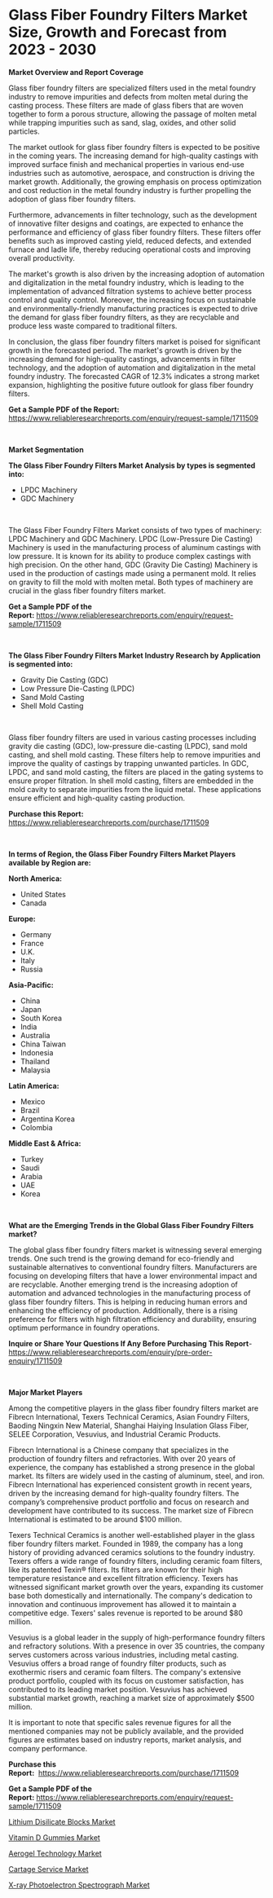<p><h1>Glass Fiber Foundry Filters Market Size, Growth and Forecast from 2023 - 2030</h1></p><p><strong>Market Overview and Report Coverage</strong></p>
<p><p>Glass fiber foundry filters are specialized filters used in the metal foundry industry to remove impurities and defects from molten metal during the casting process. These filters are made of glass fibers that are woven together to form a porous structure, allowing the passage of molten metal while trapping impurities such as sand, slag, oxides, and other solid particles.</p><p>The market outlook for glass fiber foundry filters is expected to be positive in the coming years. The increasing demand for high-quality castings with improved surface finish and mechanical properties in various end-use industries such as automotive, aerospace, and construction is driving the market growth. Additionally, the growing emphasis on process optimization and cost reduction in the metal foundry industry is further propelling the adoption of glass fiber foundry filters.</p><p>Furthermore, advancements in filter technology, such as the development of innovative filter designs and coatings, are expected to enhance the performance and efficiency of glass fiber foundry filters. These filters offer benefits such as improved casting yield, reduced defects, and extended furnace and ladle life, thereby reducing operational costs and improving overall productivity.</p><p>The market's growth is also driven by the increasing adoption of automation and digitalization in the metal foundry industry, which is leading to the implementation of advanced filtration systems to achieve better process control and quality control. Moreover, the increasing focus on sustainable and environmentally-friendly manufacturing practices is expected to drive the demand for glass fiber foundry filters, as they are recyclable and produce less waste compared to traditional filters.</p><p>In conclusion, the glass fiber foundry filters market is poised for significant growth in the forecasted period. The market's growth is driven by the increasing demand for high-quality castings, advancements in filter technology, and the adoption of automation and digitalization in the metal foundry industry. The forecasted CAGR of 12.3% indicates a strong market expansion, highlighting the positive future outlook for glass fiber foundry filters.</p></p>
<p><strong>Get a Sample PDF of the Report:</strong> <a href="https://www.reliableresearchreports.com/enquiry/request-sample/1711509">https://www.reliableresearchreports.com/enquiry/request-sample/1711509</a></p>
<p>&nbsp;</p>
<p><strong>Market Segmentation</strong></p>
<p><strong>The Glass Fiber Foundry Filters Market Analysis by types is segmented into:</strong></p>
<p><ul><li>LPDC Machinery</li><li>GDC Machinery</li></ul></p>
<p>&nbsp;</p>
<p><p>The Glass Fiber Foundry Filters Market consists of two types of machinery: LPDC Machinery and GDC Machinery. LPDC (Low-Pressure Die Casting) Machinery is used in the manufacturing process of aluminum castings with low pressure. It is known for its ability to produce complex castings with high precision. On the other hand, GDC (Gravity Die Casting) Machinery is used in the production of castings made using a permanent mold. It relies on gravity to fill the mold with molten metal. Both types of machinery are crucial in the glass fiber foundry filters market.</p></p>
<p><strong>Get a Sample PDF of the Report:</strong>&nbsp;<a href="https://www.reliableresearchreports.com/enquiry/request-sample/1711509">https://www.reliableresearchreports.com/enquiry/request-sample/1711509</a></p>
<p>&nbsp;</p>
<p><strong>The Glass Fiber Foundry Filters Market Industry Research by Application is segmented into:</strong></p>
<p><ul><li>Gravity Die Casting (GDC)</li><li>Low Pressure Die-Casting (LPDC)</li><li>Sand Mold Casting</li><li>Shell Mold Casting</li></ul></p>
<p>&nbsp;</p>
<p><p>Glass fiber foundry filters are used in various casting processes including gravity die casting (GDC), low-pressure die-casting (LPDC), sand mold casting, and shell mold casting. These filters help to remove impurities and improve the quality of castings by trapping unwanted particles. In GDC, LPDC, and sand mold casting, the filters are placed in the gating systems to ensure proper filtration. In shell mold casting, filters are embedded in the mold cavity to separate impurities from the liquid metal. These applications ensure efficient and high-quality casting production.</p></p>
<p><strong>Purchase this Report:</strong>&nbsp; <a href="https://www.reliableresearchreports.com/purchase/1711509">https://www.reliableresearchreports.com/purchase/1711509</a></p>
<p>&nbsp;</p>
<p><strong>In terms of Region, the Glass Fiber Foundry Filters Market Players available by Region are:</strong></p>
<p>
    <p> <strong> North America: </strong>
        <ul>
            <li>United States</li>
            <li>Canada</li>
        </ul>
        </p> 
    <p> <strong> Europe: </strong>
        <ul>
            <li>Germany</li>
            <li>France</li>
            <li>U.K.</li>
            <li>Italy</li>
            <li>Russia</li>
        </ul>
        </p> 
    <p> <strong> Asia-Pacific: </strong>
        <ul>
            <li>China</li>
            <li>Japan</li>
            <li>South Korea</li>
            <li>India</li>
            <li>Australia</li>
            <li>China Taiwan</li>
            <li>Indonesia</li>
            <li>Thailand</li>
            <li>Malaysia</li>
        </ul>
        </p> 
    <p> <strong> Latin America: </strong>
        <ul>
            <li>Mexico</li>
            <li>Brazil</li>
            <li>Argentina Korea</li>
            <li>Colombia</li>
        </ul>
        </p> 
    <p> <strong> Middle East & Africa: </strong>
        <ul>
            <li>Turkey</li>
            <li>Saudi</li>
            <li>Arabia</li>
            <li>UAE</li>
            <li>Korea</li>
        </ul>
    </p>
    </p>
<p>&nbsp;</p>
<p><strong>What are the Emerging Trends in the Global Glass Fiber Foundry Filters market?</strong></p>
<p><p>The global glass fiber foundry filters market is witnessing several emerging trends. One such trend is the growing demand for eco-friendly and sustainable alternatives to conventional foundry filters. Manufacturers are focusing on developing filters that have a lower environmental impact and are recyclable. Another emerging trend is the increasing adoption of automation and advanced technologies in the manufacturing process of glass fiber foundry filters. This is helping in reducing human errors and enhancing the efficiency of production. Additionally, there is a rising preference for filters with high filtration efficiency and durability, ensuring optimum performance in foundry operations.</p></p>
<p><strong>Inquire or Share Your Questions If Any Before Purchasing This Report</strong>- <a href="https://www.reliableresearchreports.com/enquiry/pre-order-enquiry/1711509">https://www.reliableresearchreports.com/enquiry/pre-order-enquiry/1711509</a></p>
<p>&nbsp;</p>
<p><strong>Major Market Players</strong></p>
<p><p>Among the competitive players in the glass fiber foundry filters market are Fibrecn International, Texers Technical Ceramics, Asian Foundry Filters, Baoding Ningxin New Material, Shanghai Haiying Insulation Glass Fiber, SELEE Corporation, Vesuvius, and Industrial Ceramic Products.</p><p>Fibrecn International is a Chinese company that specializes in the production of foundry filters and refractories. With over 20 years of experience, the company has established a strong presence in the global market. Its filters are widely used in the casting of aluminum, steel, and iron. Fibrecn International has experienced consistent growth in recent years, driven by the increasing demand for high-quality foundry filters. The company’s comprehensive product portfolio and focus on research and development have contributed to its success. The market size of Fibrecn International is estimated to be around $100 million.</p><p>Texers Technical Ceramics is another well-established player in the glass fiber foundry filters market. Founded in 1989, the company has a long history of providing advanced ceramics solutions to the foundry industry. Texers offers a wide range of foundry filters, including ceramic foam filters, like its patented Texin® filters. Its filters are known for their high temperature resistance and excellent filtration efficiency. Texers has witnessed significant market growth over the years, expanding its customer base both domestically and internationally. The company's dedication to innovation and continuous improvement has allowed it to maintain a competitive edge. Texers' sales revenue is reported to be around $80 million.</p><p>Vesuvius is a global leader in the supply of high-performance foundry filters and refractory solutions. With a presence in over 35 countries, the company serves customers across various industries, including metal casting. Vesuvius offers a broad range of foundry filter products, such as exothermic risers and ceramic foam filters. The company's extensive product portfolio, coupled with its focus on customer satisfaction, has contributed to its leading market position. Vesuvius has achieved substantial market growth, reaching a market size of approximately $500 million.</p><p>It is important to note that specific sales revenue figures for all the mentioned companies may not be publicly available, and the provided figures are estimates based on industry reports, market analysis, and company performance.</p></p>
<p><strong>Purchase this Report:</strong>&nbsp;&nbsp;<a href="https://www.reliableresearchreports.com/purchase/1711509">https://www.reliableresearchreports.com/purchase/1711509</a></p>
<p></p>
<p><strong>Get a Sample PDF of the Report:</strong>&nbsp;<a href="https://www.reliableresearchreports.com/enquiry/request-sample/1711509">https://www.reliableresearchreports.com/enquiry/request-sample/1711509</a></p>
<p><p><a href="https://www.linkedin.com/pulse/lithium-disilicate-blocks-market-size-growth-forecast-cstsf/">Lithium Disilicate Blocks Market</a></p><p><a href="https://github.com/sofyaavrova/Market-Research-Report-List-1/blob/main/vitamin-d-gummies-market.md">Vitamin D Gummies Market</a></p><p><a href="https://www.linkedin.com/pulse/aerogel-technology-market-research-report-provides-thorough-7zo7f/">Aerogel Technology Market</a></p><p><a href="https://medium.com/@vivianejast/cartage-service-market-exploring-market-share-market-trends-and-future-growth-8eab20d17bc6">Cartage Service Market</a></p><p><a href="https://medium.com/@elwyncarter2023/x-ray-photoelectron-spectrograph-market-trends-and-market-analysis-forecasted-for-period-2023-2030-d0eff5d93d15">X-ray Photoelectron Spectrograph Market</a></p></p>